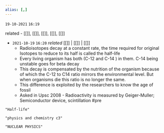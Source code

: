 ```yaml
---
alias: [,]
---
```

`19-10-2021`
`16:19`

related - [[]], [[]], [[]], [[]], [[]]

- `2021-10-19`  `16:20` _related_ [[]] | [[]] | [[]]
	- Radioisotopes decay at a constant rate, the time required for original Isotopes to reduce to its half is called the half-life
	- Every living organism has both (C-12 and C-14 ) in them. C-14 being unstable goes for beta decay
	- This decay is compensated by the nutrition of the organism because of which the C-12 to C14 ratio mirrors the environmental level. But when organisms die this ratio is no longer the same.
	- This difference is exploited by the researchers to know the age of fossil
	- Asked in Upsc 2008 - Radioactivity is measured by Geiger-Muller; Semiconductor device, scintillation #pre 

```query 2021-10-19 16:20
"Half-life"
```

```query
"physics and chemistry c3"
```

```query
"NUCLEAR PHYSICS"
```

